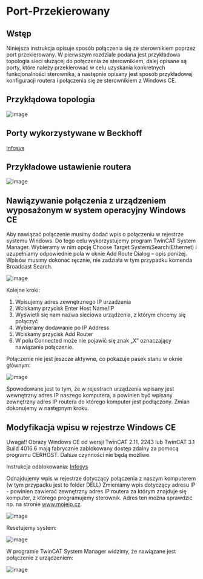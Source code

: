 # Port-Przekierowany
## Wstęp
Niniejsza instrukcja opisuje sposób połączenia się ze sterownikiem poprzez port przekierowany. W pierwszym rozdziale podana jest przykładowa topologia sieci służącej do połączenia ze sterownikiem, dalej opisane są porty, które należy przekierować w celu uzyskania konkretnych funkcjonalności sterownika, a następnie opisany jest sposób przykładowej konfiguracji routera i połączenia się ze sterownikiem z Windows CE.

## Przykłądowa topologia

![image](https://github.com/BA-PL/Port-Przekierowany/assets/155453679/d73265a0-68a7-408e-af19-4a956aa9e806)

## Porty wykorzystywane w Beckhoff 

[Infosys](https://infosys.beckhoff.com/english.php?content=../content/1033/ipc_security_wince/11019143435.html)

## Przykładowe ustawienie routera

![image](https://github.com/BA-PL/Port-Przekierowany/assets/155453679/eb52c3fd-5f3a-4d87-8503-546b8c07dd49)

## Nawiązywanie połączenia z urządzeniem wyposażonym w system operacyjny Windows CE

Aby nawiązać połączenie musimy dodać wpis o połączeniu w rejestrze systemu Windows. Do tego celu wykorzystujemy  program  TwinCAT  System  Manager.  Wybieramy  w  nim  opcję  Choose  Target System\Search(Ethernet) i uzupełniamy odpowiednie pola w oknie Add Route Dialog – opis poniżej. Wpisów musimy dokonać ręcznie, nie zadziała w tym przypadku komenda Broadcast Search.

![image](https://github.com/BA-PL/Port-Przekierowany/assets/155453679/17391b10-9dfd-4f68-8ce7-0b4a72903022)

Kolejne kroki: 
1.   Wpisujemy adres zewnętrznego IP urzadzenia 
2.   Wciskamy przycisk Enter Host Name/IP 
3.   Wyświetli się nam nazwa sieciowa urządzenia, z którym chcemy się połączyć 
4.   Wybieramy dodawanie po IP Address 
5.   Wciskamy przycisk Add Router 
6.   W polu Connected może nie pojawić się znak „X” oznaczający nawiązanie połączenie.

Połączenie nie jest jeszcze aktywne, co pokazuje pasek stanu w oknie głównym:

![image](https://github.com/BA-PL/Port-Przekierowany/assets/155453679/2e163325-1318-49fc-a079-97b697aa9383)

Spowodowane jest to tym, że w rejestrach urządzenia wpisany jest wewnętrzny adres IP naszego komputera, a powinien być wpisany zewnętrzny adres IP routera do którego komputer jest podłączony. Zmian dokonujemy w następnym kroku.

## Modyfikacja wpisu w rejestrze Windows CE

Uwaga!! 
Obrazy Windows CE od wersji TwinCAT 2.11. 2243 lub TwinCAT 3.1 Build 4016.6 mają fabrycznie zablokowany dostęp  zdalny  za  pomocą  programu  CERHOST.  Dalsze  czynności  nie  będą  możliwe.

Instrukcja odblokowania: [Infosys](https://infosys.beckhoff.com/english.php?content=../content/1033/cx51x0_hw/6436348939.html) 

Odnajdujemy wpis w rejestrze dotyczący połączenia z naszym komputerem (w tym przypadku jest to folder DELL) 
Zmieniamy wpis dotyczący adresu IP - powinien zawierać zewnętrzny adres IP routera za którym znajduje się komputer, z którego programujemy sterownik. Adres ten można sprawdzić np. na stronie www.mojeip.cz.

![image](https://github.com/BA-PL/Port-Przekierowany/assets/155453679/44fb3961-5f56-4e0a-8ff8-c21ab5276e02)

Resetujemy system:

![image](https://github.com/BA-PL/Port-Przekierowany/assets/155453679/812e24f2-18db-4022-b3c7-f98d6b9e9602)

W   programie   TwinCAT   System   Manager   widzimy,   że   nawiązane   jest   połączenie   z   urządzeniem:

![image](https://github.com/BA-PL/Port-Przekierowany/assets/155453679/3cc8170a-fd1b-4e3c-86cb-30cf728a1888)







